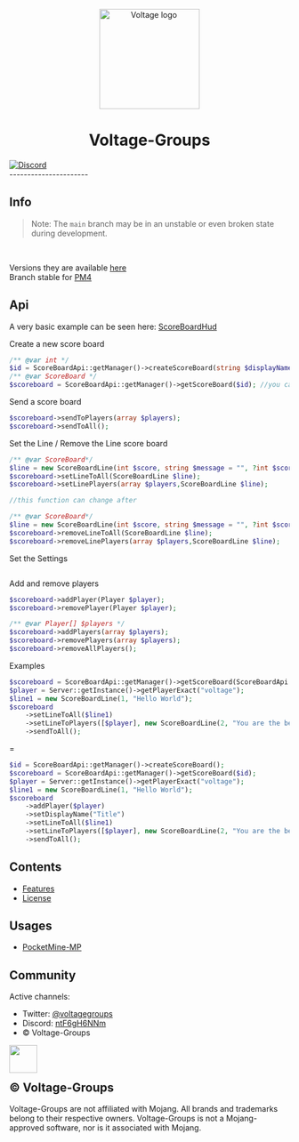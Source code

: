 <p align="center">
  <img src="http://image.noelshack.com/fichiers/2021/39/5/1633118741-logo-no-background.png" alt="Voltage logo" height="180" />
</p>

<h1 align="center">Voltage-Groups</h1>
<a href="https://discord.gg/ntF6gH6NNm"><img src="https://img.shields.io/discord/814507789656784898?label=discord&color=7289DA&logo=discord" alt="Discord" /></a>
<br/>
----------------------
<br/>

## Info
> Note: The `main` branch may be in an unstable or even broken state during development.
<br/>

Versions they are available [here](https://github.com/Voltagegroups/ScoreBoardApi/releases)
<br/>
Branch stable for [PM4](https://github.com/Voltagegroups/ScoreBoardApi/tree/pm4)


## Api
A very basic example can be seen here: [ScoreBoardHud](https://github.com/Voltagegroups/ScoreBoardHud)

Create a new score board
```PHP
/** @var int */
$id = ScoreBoardApi::getManager()->createScoreBoard(string $displayName = "",?string $objectiveName = null, string $displaySlot = ScoreBoard::SLOT_SIDEBAR, int $sortOrder = ScoreBoard::SORT_ASCENDING, int $slotOrder = SetDisplayObjectivePacket::SORT_ORDER_ASCENDING); //you can define an id if you want
/** @var ScoreBoard */
$scoreboard = ScoreBoardApi::getManager()->getScoreBoard($id); //you can define all settings if you want
```

Send a score board
```PHP
$scoreboard->sendToPlayers(array $players);
$scoreboard->sendToAll();
```

Set the Line / Remove the Line score board
```PHP
/** @var ScoreBoard*/
$line = new ScoreBoardLine(int $score, string $message = "", ?int $scoreid = null, int $type = ScorePacketEntry::TYPE_FAKE_PLAYER);
$scoreboard->setLineToAll(ScoreBoardLine $line);
$scoreboard->setLinePlayers(array $players,ScoreBoardLine $line);

//this function can change after 

/** @var ScoreBoard*/
$line = new ScoreBoardLine(int $score, string $message = "", ?int $scoreid = null, int $type = ScorePacketEntry::TYPE_FAKE_PLAYER);
$scoreboard->removeLineToAll(ScoreBoardLine $line);
$scoreboard->removeLinePlayers(array $players,ScoreBoardLine $line);
```

Set the Settings
```PHP

```

Add and remove players

```PHP
$scoreboard->addPlayer(Player $player);
$scoreboard->removePlayer(Player $player);

/** @var Player[] $players */
$scoreboard->addPlayers(array $players);
$scoreboard->removePlayers(array $players);
$scoreboard->removeAllPlayers();
```

Examples

```PHP
$scoreboard = ScoreBoardApi::getManager()->getScoreBoard(ScoreBoardApi::getManager()->createScoreBoard("Title", null, null, null, null, Server::getInstance()->getOnlinePlayers(), false));
$player = Server::getInstance()->getPlayerExact("voltage");
$line1 = new ScoreBoardLine(1, "Hello World");
$scoreboard
    ->setLineToAll($line1)
    ->setLineToPlayers([$player], new ScoreBoardLine(2, "You are the best " . $player->getName()))
    ->sendToAll();
```
=
```PHP
$id = ScoreBoardApi::getManager()->createScoreBoard();
$scoreboard = ScoreBoardApi::getManager()->getScoreBoard($id);
$player = Server::getInstance()->getPlayerExact("voltage");
$line1 = new ScoreBoardLine(1, "Hello World");
$scoreboard
    ->addPlayer($player)
    ->setDisplayName("Title")
    ->setLineToAll($line1)
    ->setLineToPlayers([$player], new ScoreBoardLine(2, "You are the best " . $player->getName()))
    ->sendToAll();
```

## Contents

- [Features](./FEATURES.md)
- [License](./LICENSE)

## Usages

* [PocketMine-MP](https://github.com/pmmp/PocketMine-MP)

## Community

Active channels:

- Twitter: [@voltagegroups](https://twitter.com/VoltageGroups?t=wSiFVaX5GiHx8Z-LmSC7iQ&s=09)
- Discord: [ntF6gH6NNm](https://discord.gg/ntF6gH6NNm)
- © Voltage-Groups
<div align="center">
  <img src="http://image.noelshack.com/fichiers/2021/39/5/1633118741-logo-no-background.png" height="50" width="50" align="left"></img>
</div>
<br/><br/>

## © Voltage-Groups

Voltage-Groups are not affiliated with Mojang. All brands and trademarks belong to their respective owners. Voltage-Groups is not a Mojang-approved software, nor is it associated with Mojang.
